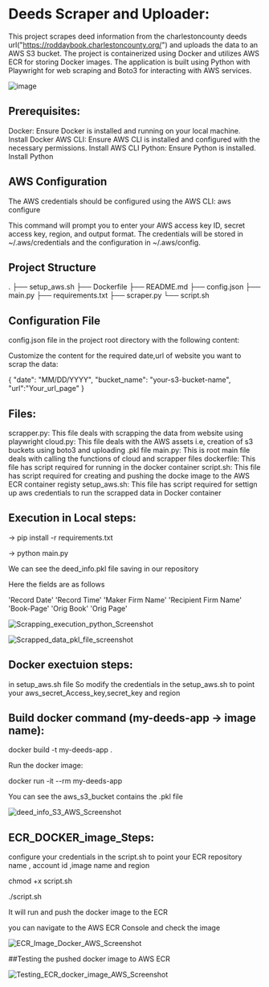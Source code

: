 # Deeds Scraper and Uploader:

This project scrapes deed information from the charlestoncounty deeds url("https://roddaybook.charlestoncounty.org/") and uploads the data to an AWS S3 bucket. The project is containerized using Docker and utilizes AWS ECR for storing Docker images. The application is built using Python with Playwright for web scraping and Boto3 for interacting with AWS services.

![image](https://github.com/user-attachments/assets/a10a1f19-7875-47e3-bb7f-2534bffe2d91)



## Prerequisites:
Docker: Ensure Docker is installed and running on your local machine. Install Docker
AWS CLI: Ensure AWS CLI is installed and configured with the necessary permissions. Install AWS CLI
Python: Ensure Python is installed. Install Python


## AWS Configuration

The AWS credentials should be configured using the AWS CLI:
aws configure

This command will prompt you to enter your AWS access key ID, secret access key, region, and output format. The credentials will be stored in ~/.aws/credentials and the configuration in ~/.aws/config.

## Project Structure
.
├── setup_aws.sh
├── Dockerfile
├── README.md
├── config.json
├── main.py
├── requirements.txt
├── scraper.py
└── script.sh



## Configuration File
config.json file in the project root directory with the following content:

Customize the content for the required date,url of website you want to scrap the data:

{
  "date": "MM/DD/YYYY",
  "bucket_name": "your-s3-bucket-name",
  "url":"Your_url_page"
}

## Files:

scrapper.py: This file deals with scrapping the data from website using playwright
cloud.py: This file deals with the AWS assets i.e, creation of s3 buckets using boto3 and uploading .pkl file
main.py: This is root main file deals with calling the functions of cloud and scrapper files 
dockerfile: This file has script required for running in the docker container
script.sh: This file has script required for creating and pushing the docke image to the AWS ECR container registy
setup_aws.sh: This file has script required for settign up aws credentials to run the scrapped data in Docker container

## Execution in Local steps:

-> pip install -r requirements.txt

-> python main.py

We can see the deed_info.pkl file saving in our repository

Here the fields are as follows 

'Record Date'
'Record Time'
'Maker Firm Name'
'Recipient Firm Name'
'Book-Page'
'Orig Book'
'Orig Page'

![Scrapping_execution_python_Screenshot](https://github.com/user-attachments/assets/ec24ea29-3885-471d-a6ce-3f19a7284467)

![Scrapped_data_pkl_file_screenshot](https://github.com/user-attachments/assets/0677a6d5-f2ae-4a87-b607-d0d69d91bded)


## Docker exectuion steps:

in setup_aws.sh file
So modify the credentials in the setup_aws.sh to point your aws_secret_Access_key,secret_key and region

## Build docker command (my-deeds-app -> image name):

docker build -t my-deeds-app .

Run the docker image:

docker run -it --rm my-deeds-app

You can see the aws_s3_bucket contains the .pkl file

![deed_info_S3_AWS_Screenshot](https://github.com/user-attachments/assets/6637c1e9-c404-4c6c-a385-f48f94a47822)


## ECR_DOCKER_image_Steps:

configure your credentials in the script.sh to point your ECR  repository name , account id ,image name and region

chmod +x script.sh

./script.sh

It will run and push the docker image to the ECR 

you can navigate to the AWS ECR Console and check the image

![ECR_Image_Docker_AWS_Screenshot](https://github.com/user-attachments/assets/db46e0de-abb9-477b-9724-c4ab6afd03e0)


##Testing the pushed docker image to AWS ECR

![Testing_ECR_docker_image_AWS_Screenshot](https://github.com/user-attachments/assets/a05dba8d-8928-4d64-abba-43333c8d92ac)








